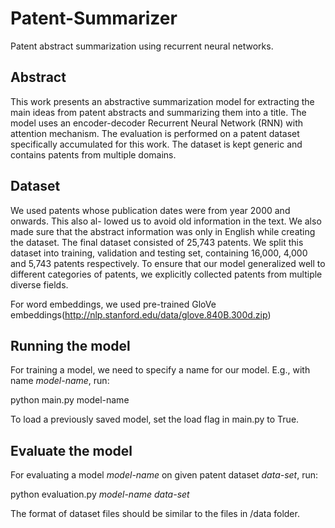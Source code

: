 # Patent-Summarizer
Patent abstract summarization using recurrent neural networks.

## Abstract

This work presents an abstractive summarization model for extracting the main ideas from patent abstracts and summarizing them into a title. The model uses an encoder-decoder Recurrent Neural Network (RNN) with attention mechanism. The evaluation is performed on a patent dataset specifically accumulated for this work. The dataset is kept generic and contains patents from multiple domains.


## Dataset

We used patents whose publication dates were from year 2000 and onwards. This also al- lowed us to avoid old information in the text. We also made sure that the abstract information was only in English while creating the dataset. The final dataset consisted of 25,743 patents. We split this dataset into training, validation and testing set, containing 16,000, 4,000 and 5,743 patents respectively. To ensure that our model generalized well to different categories of patents, we explicitly collected patents from multiple diverse fields.  
 
 For word embeddings, we used pre-trained GloVe embeddings(http://nlp.stanford.edu/data/glove.840B.300d.zip)

## Running the model

For training a model, we need to specify a name for our model. E.g., with name <i>model-name</i>, run:

python main.py model-name

To load a previously saved model, set the load flag in main.py to True. 

## Evaluate the model

For evaluating a model <i>model-name</i> on given patent dataset <i>data-set</i>, run:

python evaluation.py <i>model-name</i> <i>data-set</i>

The format of dataset files should be similar to the files in /data folder.
